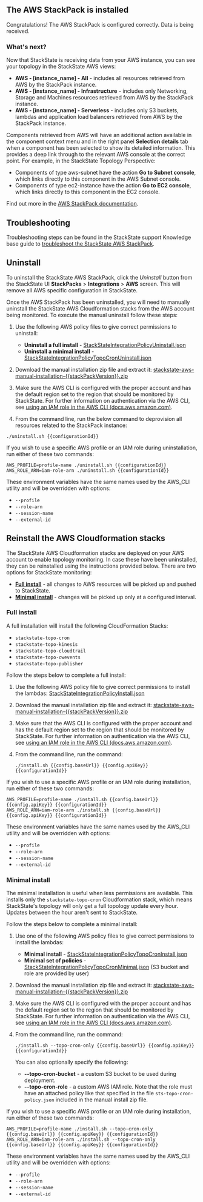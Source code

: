 ## The AWS StackPack is installed

Congratulations! The AWS StackPack is configured correctly. Data is being received.

### What's next?

Now that StackState is receiving data from your AWS instance, you can see your topology in the StackState AWS views:

- **AWS - \[instance_name\] - All** - includes all resources retrieved from AWS by the StackPack instance.
- **AWS - \[instance_name\] - Infrastructure** - includes only Networking, Storage and Machines resources retrieved from AWS by the StackPack instance.
- **AWS - \[instance_name\] - Serverless** - includes only S3 buckets, lambdas and application load balancers retrieved from AWS by the StackPack instance.

Components retrieved from AWS will have an additional action available in the component context menu and in the right panel **Selection details** tab when a component has been selected to show its detailed information. This provides a deep link through to the relevant AWS console at the correct point. For example, in the StackState Topology Perspective: 

- Components of type aws-subnet have the action **Go to Subnet console**, which links directly to this component in the AWS Subnet console.
- Components of type ec2-instance have the action **Go to EC2 console**, which links directly to this component in the EC2 console.

Find out more in the [AWS StackPack documentation](https://l.stackstate.com/ui-aws-docs).

## Troubleshooting

Troubleshooting steps can be found in the StackState support Knowledge base guide to [troubleshoot the StackState AWS StackPack](https://l.stackstate.com/ui-aws-support-kb).

## Uninstall

To uninstall the StackState AWS StackPack, click the *Uninstall* button from the StackState UI **StackPacks** &gt; **Integrations**  &gt; **AWS** screen. This will remove all AWS specific configuration in StackState. 

Once the AWS StackPack has been uninstalled, you will need to manually uninstall the StackState AWS Cloudformation stacks from the AWS account being monitored. To execute the manual uninstall follow these steps:

1. Use the following AWS policy files to give correct permissions to uninstall:

   * **Uninstall a full install** - [StackStateIntegrationPolicyUninstall.json](/api/stackpack/aws/resources/{{stackPackVersion}}/StackStateIntegrationPolicyUninstall.json)
   * **Uninstall a minimal install** - [StackStateIntegrationPolicyTopoCronUninstall.json](/api/stackpack/aws/resources/{{stackPackVersion}}/StackStateIntegrationPolicyTopoCronUninstall.json)

2. Download the manual installation zip file and extract it: [stackstate-aws-manual-installation-{{stackPackVersion}}.zip](/api/stackpack/aws/resources/{{stackPackVersion}}/stackstate-aws-manual-installation-{{stackPackVersion}}.zip)

3. Make sure the AWS CLI is configured with the proper account and has the default region set to the region that should be monitored by StackState. For further information on authentication via the AWS CLI, see [using an IAM role in the AWS CLI \(docs.aws.amazon.com\)](https://l.stackstate.com/ui-aws-cli-configure-role).

4. From the command line, run the below command to deprovision all resources related to the StackPack instance:
```
./uninstall.sh {{configurationId}}
```

If you wish to use a specific AWS profile or an IAM role during uninstallation, run either of these two commands:

```
AWS_PROFILE=profile-name ./uninstall.sh {{configurationId}}
AWS_ROLE_ARN=iam-role-arn ./uninstall.sh {{configurationId}}
```

These environment variables have the same names used by the AWS_CLI utility and will be overridden with options:

- `--profile`
- `--role-arn`
- `--session-name`
- `--external-id`

## Reinstall the AWS Cloudformation stacks

The StackState AWS Cloudformation stacks are deployed on your AWS account to enable topology monitoring. In case these have been uninstalled, they can be reinstalled using the instructions provided below. There are two options for StackState monitoring:

* [**Full install**](#full-install) - all changes to AWS resources will be picked up and pushed to StackState.
* [**Minimal install**](#minimal-install) - changes will be picked up only at a configured interval.

### Full install

A full installation will install the following CloudFormation Stacks:

- `stackstate-topo-cron`
- `stackstate-topo-kinesis`
- `stackstate-topo-cloudtrail`
- `stackstate-topo-cwevents`
- `stackstate-topo-publisher`

Follow the steps below to complete a full install:

1. Use the following AWS policy file to give correct permissions to install the lambdas: [StackStateIntegrationPolicyInstall.json](/api/stackpack/aws/resources/{{stackPackVersion}}/StackStateIntegrationPolicyInstall.json)

2. Download the manual installation zip file and extract it: [stackstate-aws-manual-installation-{{stackPackVersion}}.zip](/api/stackpack/aws/resources/{{stackPackVersion}}/stackstate-aws-manual-installation-{{stackPackVersion}}.zip)

3. Make sure that the AWS CLI is configured with the proper account and has the default region set to the region that should be monitored by StackState. For further information on authentication via the AWS CLI, see [using an IAM role in the AWS CLI \(docs.aws.amazon.com\)](https://l.stackstate.com/ui-aws-cli-configure-role).

4. From the command line, run the command:
    ```
    ./install.sh {{config.baseUrl}} {{config.apiKey}} {{configurationId}}
    ```

If you wish to use a specific AWS profile or an IAM role during installation, run either of these two commands:

```
AWS_PROFILE=profile-name ./install.sh {{config.baseUrl}} {{config.apiKey}} {{configurationId}}
AWS_ROLE_ARN=iam-role-arn ./install.sh {{config.baseUrl}} {{config.apiKey}} {{configurationId}}
```

These environment variables have the same names used by the AWS_CLI utility and will be overridden with options:

- `--profile`
- `--role-arn`
- `--session-name`
- `--external-id`

### Minimal install

The minimal installation is useful when less permissions are available. This installs only the `stackstate-topo-cron` Cloudformation stack, which means StackState's topology will only get a full topology update every hour. Updates between the hour aren't sent to StackState. 

Follow the steps below to complete a minimal install:

1. Use one of the following AWS policy files to give correct permissions to install the lambdas:

    * **Minimal install** - [StackStateIntegrationPolicyTopoCronInstall.json](/api/stackpack/aws/resources/{{stackPackVersion}}/StackStateIntegrationPolicyTopoCronInstall.json)
    * **Minimal set of policies** - [StackStateIntegrationPolicyTopoCronMinimal.json](/api/stackpack/aws/resources/{{stackPackVersion}}/StackStateIntegrationPolicyTopoCronMinimal.json) (S3 bucket and role are provided by user)

2. Download the manual installation zip file and extract it: [stackstate-aws-manual-installation-{{stackPackVersion}}.zip](/api/stackpack/aws/resources/{{stackPackVersion}}/stackstate-aws-manual-installation-{{stackPackVersion}}.zip)

3. Make sure the AWS CLI is configured with the proper account and has the default region set to the region that should be monitored by StackState. For further information on authentication via the AWS CLI, see [using an IAM role in the AWS CLI \(docs.aws.amazon.com\)](https://l.stackstate.com/ui-aws-cli-configure-role).
 
4. From the command line, run the command:
    ```
    ./install.sh --topo-cron-only {{config.baseUrl}} {{config.apiKey}} {{configurationId}}
    ```
   You can also optionally specify the following:
    - **--topo-cron-bucket** - a custom S3 bucket to be used during deployment.
    - **--topo-cron-role** - a custom AWS IAM role. Note that the role must have an attached policy like that specified in the file `sts-topo-cron-policy.json` included in the manual install zip file.

If you wish to use a specific AWS profile or an IAM role during installation, run either of these two commands:

```
AWS_PROFILE=profile-name ./install.sh --topo-cron-only {{config.baseUrl}} {{config.apiKey}} {{configurationId}}
AWS_ROLE_ARN=iam-role-arn ./install.sh --topo-cron-only {{config.baseUrl}} {{config.apiKey}} {{configurationId}}
```

These environment variables have the same names used by the AWS_CLI utility and will be overridden with options:

- `--profile`
- `--role-arn`
- `--session-name`
- `--external-id`
